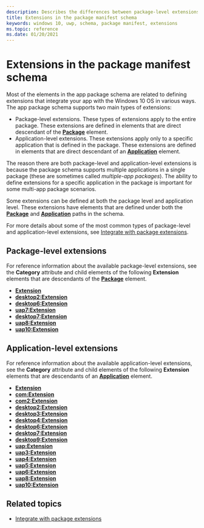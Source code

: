 ```yaml
---
description: Describes the differences between package-level extensions and application-level extensions that you can create by using extensions defined in the package manifest schema. 
title: Extensions in the package manifest schema
keywords: windows 10, uwp, schema, package manifest, extensions
ms.topic: reference
ms.date: 01/20/2021
---
```


# Extensions in the package manifest schema

Most of the elements in the app package schema are related to defining extensions that integrate your app with the Windows 10 OS in various ways. The app package schema supports two main types of extensions:

* Package-level extensions. These types of extensions apply to the entire package. These extensions are defined in elements that are direct descendant of the [**Package**](element-package.md) element.
* Application-level extensions. These extensions apply only to a specific application that is defined in the package. These extensions are defined in elements that are direct descendant of an [**Application**](element-application.md) element.

The reason there are both package-level and application-level extensions is because the package schema supports multiple applications in a single package (these are sometimes called *multiple-app packages*). The ability to define extensions for a specific application in the package is important for some multi-app package scenarios.

Some extensions can be defined at both the package level and application level. These extensions have elements that are defined under both the [**Package**](element-package.md) and [**Application**](element-application.md) paths in the schema.

For more details about some of the most common types of package-level and application-level extensions, see [Integrate with package extensions](/windows/apps/desktop/modernize/desktop-to-uwp-extensions).

## Package-level extensions

For reference information about the available package-level extensions, see the **Category** attribute and child elements of the following **Extension** elements that are descendants of the [**Package**](element-package.md) element.

* [**Extension**](element-extension.md)
* [**desktop2:Extension**](element-desktop2-package-extension.md)
* [**desktop6:Extension**](element-desktop6-package-extension.md)
* [**uap7:Extension**](element-uap7-extension.md)  
* [**desktop7:Extension**](element-desktop7-package-extension.md)
* [**uap8:Extension**](element-uap8-package-extension.md)
* [**uap10:Extension**](element-uap10-package-extension.md)

## Application-level extensions

For reference information about the available application-level extensions, see the **Category** attribute and child elements of the following **Extension** elements that are descendants of an [**Application**](element-application.md) element.

* [**Extension**](element-1-extension.md)
* [**com:Extension**](element-com-extension.md)
* [**com2:Extension**](element-com2-extension.md)
* [**desktop2:Extension**](element-desktop2-extension.md)
* [**desktop3:Extension**](element-desktop3-extension.md)  
* [**desktop4:Extension**](element-desktop4-extension.md)
* [**desktop6:Extension**](element-desktop6-extension.md)
* [**desktop7:Extension**](element-desktop7-extension.md)
* [**desktop9:Extension**](element-desktop9-extension.md)
* [**uap:Extension**](element-uap-extension.md)
* [**uap3:Extension**](element-uap3-extension-manual.md)
* [**uap4:Extension**](element-uap4-extension.md)
* [**uap5:Extension**](element-uap5-extension.md)
* [**uap6:Extension**](element-uap6-extension.md)
* [**uap8:Extension**](element-uap8-extension.md)
* [**uap10:Extension**](element-uap10-extension.md)

## Related topics

* [Integrate with package extensions](/windows/apps/desktop/modernize/desktop-to-uwp-extensions)